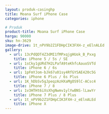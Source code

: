 ```yaml
---
layout: produk-casinghp
title: Moana Surf iPhone Case
categories: iphone

# Produk
product-title: Moana Surf iPhone Case
harga: 90000
sku: hn-3629
image-drive: 1t_nPV9b2Z1FDHpCIK3FXH-z_eElnALEd
gallery:
  - url: 13cPdQDT4Z3dMI1fMPxqjgHUok_B_Pxxg
    title: iPhone 5 / 5s / SE
  - url: 1sCky1gURd7H2LPafA9teKhfcAauoSVTd
    title: iPhone 6 / 6s
  - url: 1pFmYJom-bJk67u01sy4RfGYSAE420c5G
    title: iPhone 6 Plus / 6s Plus
  - url: 1K_hDbSv5gJpeqzAzHXaMgOS9lC-ACsc4
    title: iPhone 7 / 8
  - url: 1v3HTHt6iXsXhgNwmv1ylYwBNS-lLawYr
    title: iPhone 7 Plus / 8 Plus
  - url: 1t_nPV9b2Z1FDHpCIK3FXH-z_eElnALEd
    title: iPhone X
---
```

